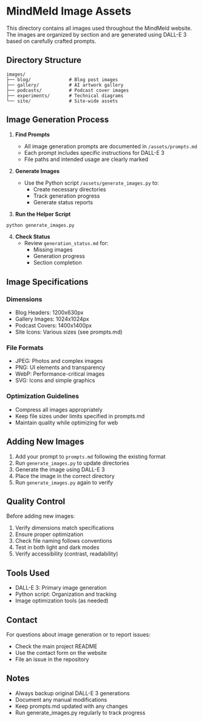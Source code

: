 # MindMeld Image Assets

This directory contains all images used throughout the MindMeld website. The images are organized by section and are generated using DALL-E 3 based on carefully crafted prompts.

## Directory Structure

```
images/
├── blog/              # Blog post images
├── gallery/           # AI artwork gallery
├── podcasts/          # Podcast cover images
├── experiments/       # Technical diagrams
└── site/              # Site-wide assets
```

## Image Generation Process

1. **Find Prompts**
   - All image generation prompts are documented in `/assets/prompts.md`
   - Each prompt includes specific instructions for DALL-E 3
   - File paths and intended usage are clearly marked

2. **Generate Images**
   - Use the Python script `/assets/generate_images.py` to:
     - Create necessary directories
     - Track generation progress
     - Generate status reports

3. **Run the Helper Script**
```bash
python generate_images.py
```

4. **Check Status**
   - Review `generation_status.md` for:
     - Missing images
     - Generation progress
     - Section completion

## Image Specifications

### Dimensions
- Blog Headers: 1200x630px
- Gallery Images: 1024x1024px
- Podcast Covers: 1400x1400px
- Site Icons: Various sizes (see prompts.md)

### File Formats
- JPEG: Photos and complex images
- PNG: UI elements and transparency
- WebP: Performance-critical images
- SVG: Icons and simple graphics

### Optimization Guidelines
- Compress all images appropriately
- Keep file sizes under limits specified in prompts.md
- Maintain quality while optimizing for web

## Adding New Images

1. Add your prompt to `prompts.md` following the existing format
2. Run `generate_images.py` to update directories
3. Generate the image using DALL-E 3
4. Place the image in the correct directory
5. Run `generate_images.py` again to verify

## Quality Control

Before adding new images:
1. Verify dimensions match specifications
2. Ensure proper optimization
3. Check file naming follows conventions
4. Test in both light and dark modes
5. Verify accessibility (contrast, readability)

## Tools Used

- DALL-E 3: Primary image generation
- Python script: Organization and tracking
- Image optimization tools (as needed)

## Contact

For questions about image generation or to report issues:
- Check the main project README
- Use the contact form on the website
- File an issue in the repository

## Notes

- Always backup original DALL-E 3 generations
- Document any manual modifications
- Keep prompts.md updated with any changes
- Run generate_images.py regularly to track progress